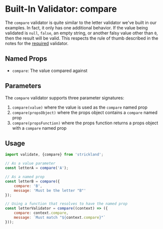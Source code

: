 # Built-In Validator: compare

The `compare` validator is quite similar to the letter validator we've built in our examples. In fact, it only has one additional behavior. If the value being validated is `null`, `false`, an empty string, or another falsy value other than `0`, then the result will be valid. This respects the rule of thumb described in the notes for the [required](./required.md) validator.

## Named Props

* `compare`: The value compared against

## Parameters

The `compare` validator supports three parameter signatures:

1. `compare(value)` where the value is used as the `compare` named prop
1. `compare(propsObject)` where the props object contains a `compare` named prop
1. `compare(propsFunction)` where the props function returns a props object with a `compare` named prop

## Usage

``` jsx
import validate, {compare} from 'strickland';

// As a value parameter
const letterA = compare('A');

// As a named prop
const letterB = compare({
    compare: 'B',
    message: 'Must be the letter "B"'
});

// Using a function that resolves to have the named prop
const letterValidator = compare((context) => ({
    compare: context.compare,
    message: `Must match "${context.compare}"`
}));
```
